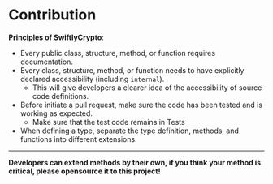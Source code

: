 # Contribution

**Principles of SwiftlyCrypto**: 

- Every public class, structure, method, or function requires documentation.
- Every class, structure, method, or function needs to have explicitly declared accessibility (including `internal`).
  - This will give developers a clearer idea of the accessibility of source code definitions.
- Before initiate a pull request, make sure the code has been tested and is working as expected.
  - Make sure that the test code remains in Tests
- When defining a type, separate the type definition, methods, and functions into different extensions.
---
**Developers can extend methods by their own, if you think your method is critical, please opensource it to this project!**
